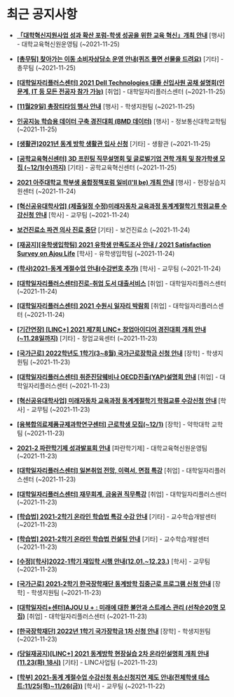 # 최근 공지사항

* **[「대학혁신지원사업 성과 확산 포럼-학생 성공을 위한 교육 혁신」개최 안내](http://ajou.ac.kr/kr/ajou/notice.do?mode=view&amp;articleNo=115409&amp;article.offset=0&amp;articleLimit=30)**
 [행사] - 대학교육혁신원운영팀 (~2021-11-25)

* **[[총무팀] 찾아가는 이동 소비자상담소 운영 안내(퀴즈 풀면 선물을 드려요)](http://ajou.ac.kr/kr/ajou/notice.do?mode=view&amp;articleNo=115407&amp;article.offset=0&amp;articleLimit=30)**
 [기타] - 총무팀 (~2021-11-25)

* **[[대학일자리플러스센터] 2021 Dell Technologies 대졸 신입사원 공채 설명회(인문계, IT 등 모든 전공자 참가 가능)](http://ajou.ac.kr/kr/ajou/notice.do?mode=view&amp;articleNo=115405&amp;article.offset=0&amp;articleLimit=30)**
 [취업] - 대학일자리플러스센터 (~2021-11-25)

* **[[11월29일] 총장티타임 행사 안내](http://ajou.ac.kr/kr/ajou/notice.do?mode=view&amp;articleNo=115403&amp;article.offset=0&amp;articleLimit=30)**
 [행사] - 학생지원팀 (~2021-11-25)

* **[인공지능 학습용 데이터 구축 경진대회 (BMD 데이터)](http://ajou.ac.kr/kr/ajou/notice.do?mode=view&amp;articleNo=115402&amp;article.offset=0&amp;articleLimit=30)**
 [행사] - 정보통신대학교학팀 (~2021-11-25)

* **[[생활관]2021년 동계 방학 생활관 입사 신청](http://ajou.ac.kr/kr/ajou/notice.do?mode=view&amp;articleNo=115398&amp;article.offset=0&amp;articleLimit=30)**
 [기타] - 생활관 (~2021-11-25)

* **[[공학교육혁신센터] 3D 프린팅 직무설명회 및 글로벌기업 견학 개최 및 참가학생 모집 (~12/1(수)까지)](http://ajou.ac.kr/kr/ajou/notice.do?mode=view&amp;articleNo=115397&amp;article.offset=0&amp;articleLimit=30)**
 [기타] - 공학교육혁신센터 (~2021-11-25)

* **[2021 아주대학교 학부생 융합정책포럼 일비(I&#x27;ll be) 개최 안내](http://ajou.ac.kr/kr/ajou/notice.do?mode=view&amp;articleNo=115383&amp;article.offset=0&amp;articleLimit=30)**
 [행사] - 현장실습지원센터 (~2021-11-24)

* **[[혁신공유대학사업] (제출일정 수정)미래자동차 교육과정 동계계절학기 학점교류 수강신청 안내](http://ajou.ac.kr/kr/ajou/notice.do?mode=view&amp;articleNo=115379&amp;article.offset=0&amp;articleLimit=30)**
 [학사] - 교무팀 (~2021-11-24)

* **[보건진료소 파견 의사 진료 중단](http://ajou.ac.kr/kr/ajou/notice.do?mode=view&amp;articleNo=115376&amp;article.offset=0&amp;articleLimit=30)**
 [기타] - 보건진료소 (~2021-11-24)

* **[[재공지][유학생입학팀] 2021 유학생 만족도조사 안내 / 2021 Satisfaction Survey on Ajou Life](http://ajou.ac.kr/kr/ajou/notice.do?mode=view&amp;articleNo=115365&amp;article.offset=0&amp;articleLimit=30)**
 [학사] - 유학생입학팀 (~2021-11-24)

* **[(학사)2021-동계 계절수업 안내(수강번호 추가)](http://ajou.ac.kr/kr/ajou/notice.do?mode=view&amp;articleNo=115361&amp;article.offset=0&amp;articleLimit=30)**
 [학사] - 교무팀 (~2021-11-24)

* **[[대학일자리플러스센터]진로-취업 도서 대출서비스](http://ajou.ac.kr/kr/ajou/notice.do?mode=view&amp;articleNo=115356&amp;article.offset=0&amp;articleLimit=30)**
 [취업] - 대학일자리플러스센터 (~2021-11-24)

* **[[대학일자리플러스센터] 2021 수원시 일자리 박람회](http://ajou.ac.kr/kr/ajou/notice.do?mode=view&amp;articleNo=115352&amp;article.offset=0&amp;articleLimit=30)**
 [취업] - 대학일자리플러스센터 (~2021-11-24)

* **[[기간연장] [LINC+] 2021 제7회 LINC+ 창업아이디어 경진대회 개최 안내(~11.28일까지)](http://ajou.ac.kr/kr/ajou/notice.do?mode=view&amp;articleNo=115345&amp;article.offset=0&amp;articleLimit=30)**
 [기타] - 창업교육센터 (~2021-11-23)

* **[[국가근로] 2022학년도 1학기(3~8월) 국가근로장학금 신청 안내](http://ajou.ac.kr/kr/ajou/notice.do?mode=view&amp;articleNo=115340&amp;article.offset=0&amp;articleLimit=30)**
 [장학] - 학생지원팀 (~2021-11-23)

* **[[대학일자리플러스센터] 취준진담웨비나 OECD진출(YAP)설명회 안내](http://ajou.ac.kr/kr/ajou/notice.do?mode=view&amp;articleNo=115336&amp;article.offset=0&amp;articleLimit=30)**
 [취업] - 대학일자리플러스센터 (~2021-11-23)

* **[[혁신공유대학사업] 미래자동차 교육과정 동계계절학기 학점교류 수강신청 안내](http://ajou.ac.kr/kr/ajou/notice.do?mode=view&amp;articleNo=115335&amp;article.offset=0&amp;articleLimit=30)**
 [학사] - 교무팀 (~2021-11-23)

* **[[융복합의료제품규제과학연구센터] 근로학생 모집(~12/1)](http://ajou.ac.kr/kr/ajou/notice.do?mode=view&amp;articleNo=115333&amp;article.offset=0&amp;articleLimit=30)**
 [장학] - 약학대학 교학팀 (~2021-11-23)

* **[2021-2 파란학기제 성과발표회 안내](http://ajou.ac.kr/kr/ajou/notice.do?mode=view&amp;articleNo=115330&amp;article.offset=0&amp;articleLimit=30)**
 [파란학기제] - 대학교육혁신원운영팀 (~2021-11-23)

* **[[대학일자리플러스센터] 일본취업 전망, 이력서, 면접 특강](http://ajou.ac.kr/kr/ajou/notice.do?mode=view&amp;articleNo=115320&amp;article.offset=0&amp;articleLimit=30)**
 [취업] - 대학일자리플러스센터 (~2021-11-23)

* **[[대학일자리플러스센터] 재무회계, 금융권 직무특강](http://ajou.ac.kr/kr/ajou/notice.do?mode=view&amp;articleNo=115319&amp;article.offset=0&amp;articleLimit=30)**
 [취업] - 대학일자리플러스센터 (~2021-11-23)

* **[[학습법] 2021-2학기 온라인 학습법 특강 수강 안내](http://ajou.ac.kr/kr/ajou/notice.do?mode=view&amp;articleNo=115315&amp;article.offset=0&amp;articleLimit=30)**
 [기타] - 교수학습개발센터 (~2021-11-23)

* **[[학습법] 2021-2학기 온라인 학습법 컨설팅 안내](http://ajou.ac.kr/kr/ajou/notice.do?mode=view&amp;articleNo=115314&amp;article.offset=0&amp;articleLimit=30)**
 [기타] - 교수학습개발센터 (~2021-11-23)

* **[[수정][학사]2022-1학기 재입학 시행 안내(12.01.~12.23.)](http://ajou.ac.kr/kr/ajou/notice.do?mode=view&amp;articleNo=115313&amp;article.offset=0&amp;articleLimit=30)**
 [학사] - 교무팀 (~2021-11-23)

* **[[국가근로] 2021-2학기 한국장학재단 동계방학 집중근로 프로그램 신청 안내](http://ajou.ac.kr/kr/ajou/notice.do?mode=view&amp;articleNo=115309&amp;article.offset=0&amp;articleLimit=30)**
 [장학] - 학생지원팀 (~2021-11-23)

* **[[대학일자리+센터]AJOU U + : 미래에 대한 불안과 스트레스 관리 (선착순20명 모집)](http://ajou.ac.kr/kr/ajou/notice.do?mode=view&amp;articleNo=115308&amp;article.offset=0&amp;articleLimit=30)**
 [취업] - 대학일자리플러스센터 (~2021-11-23)

* **[[한국장학재단] 2022년 1학기 국가장학금 1차 신청 안내](http://ajou.ac.kr/kr/ajou/notice.do?mode=view&amp;articleNo=115307&amp;article.offset=0&amp;articleLimit=30)**
 [장학] - 학생지원팀 (~2021-11-23)

* **[(당일재공지)[LINC+] 2021 동계방학 현장실습 2차 온라인설명회 개최 안내 (11.23(화) 18시)](http://ajou.ac.kr/kr/ajou/notice.do?mode=view&amp;articleNo=115301&amp;article.offset=0&amp;articleLimit=30)**
 [기타] - LINC사업팀 (~2021-11-23)

* **[[학부] 2021-동계 계절수업 수강신청 취소신청지연 제도 안내(전체학생 테스트:11/25(목)~11/26(금))](http://ajou.ac.kr/kr/ajou/notice.do?mode=view&amp;articleNo=115291&amp;article.offset=0&amp;articleLimit=30)**
 [학사] - 교무팀 (~2021-11-22)
